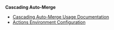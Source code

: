 <!-- docs/_sidebar.md -->

**Cascading Auto-Merge**

* [Cascading Auto-Merge Usage Documentation](cascading-auto-merge.md)
* [Actions Environment Configuration](installation.md)
